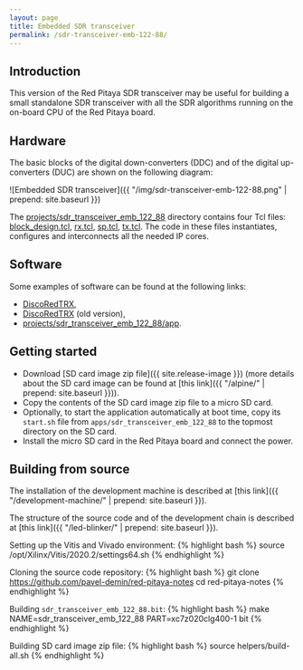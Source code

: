 ```yaml
---
layout: page
title: Embedded SDR transceiver
permalink: /sdr-transceiver-emb-122-88/
---
```


Introduction
-----

This version of the Red Pitaya SDR transceiver may be useful for building a small standalone SDR transceiver with all the SDR algorithms running on the on-board CPU of the Red Pitaya board.

Hardware
-----

The basic blocks of the digital down-converters (DDC) and of the digital up-converters (DUC) are shown on the following diagram:

![Embedded SDR transceiver]({{ "/img/sdr-transceiver-emb-122-88.png" | prepend: site.baseurl }})

The [projects/sdr_transceiver_emb_122_88](https://github.com/pavel-demin/red-pitaya-notes/tree/master/projects/sdr_transceiver_emb_122_88) directory contains four Tcl files: [block_design.tcl](https://github.com/pavel-demin/red-pitaya-notes/blob/master/projects/sdr_transceiver_emb_122_88/block_design.tcl), [rx.tcl](https://github.com/pavel-demin/red-pitaya-notes/blob/master/projects/sdr_transceiver_emb_122_88/rx.tcl), [sp.tcl](https://github.com/pavel-demin/red-pitaya-notes/blob/master/projects/sdr_transceiver_emb_122_88/sp.tcl), [tx.tcl](https://github.com/pavel-demin/red-pitaya-notes/blob/master/projects/sdr_transceiver_emb_122_88/tx.tcl). The code in these files instantiates, configures and interconnects all the needed IP cores.

Software
-----

Some examples of software can be found at the following links:

 - [DiscoRedTRX](https://github.com/ted051/DiscoRedTRX),
 - [DiscoRedTRX](https://github.com/pavel-demin/DiscoRedTRX) (old version),
 - [projects/sdr_transceiver_emb_122_88/app](https://github.com/pavel-demin/red-pitaya-notes/tree/master/projects/sdr_transceiver_emb_122_88/app).

Getting started
-----

 - Download [SD card image zip file]({{ site.release-image }}) (more details about the SD card image can be found at [this link]({{ "/alpine/" | prepend: site.baseurl }})).
 - Copy the contents of the SD card image zip file to a micro SD card.
 - Optionally, to start the application automatically at boot time, copy its `start.sh` file from `apps/sdr_transceiver_emb_122_88` to the topmost directory on the SD card.
 - Install the micro SD card in the Red Pitaya board and connect the power.

Building from source
-----

The installation of the development machine is described at [this link]({{ "/development-machine/" | prepend: site.baseurl }}).

The structure of the source code and of the development chain is described at [this link]({{ "/led-blinker/" | prepend: site.baseurl }}).

Setting up the Vitis and Vivado environment:
{% highlight bash %}
source /opt/Xilinx/Vitis/2020.2/settings64.sh
{% endhighlight %}

Cloning the source code repository:
{% highlight bash %}
git clone https://github.com/pavel-demin/red-pitaya-notes
cd red-pitaya-notes
{% endhighlight %}

Building `sdr_transceiver_emb_122_88.bit`:
{% highlight bash %}
make NAME=sdr_transceiver_emb_122_88 PART=xc7z020clg400-1 bit
{% endhighlight %}

Building SD card image zip file:
{% highlight bash %}
source helpers/build-all.sh
{% endhighlight %}
